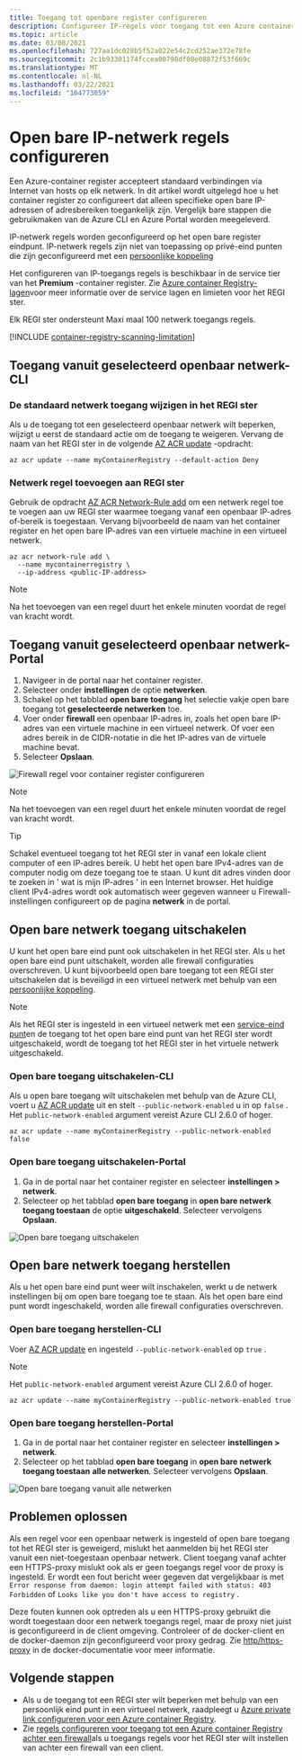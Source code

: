 ```yaml
---
title: Toegang tot openbare register configureren
description: Configureer IP-regels voor toegang tot een Azure container Registry vanuit geselecteerde open bare IP-adressen of adresbereiken.
ms.topic: article
ms.date: 03/08/2021
ms.openlocfilehash: 727aa1dc028b5f52a022e54c2cd252ae372e78fe
ms.sourcegitcommit: 2c1b93301174fccea00798df08e08872f53f669c
ms.translationtype: MT
ms.contentlocale: nl-NL
ms.lasthandoff: 03/22/2021
ms.locfileid: "104773059"
---
```

# <a name="configure-public-ip-network-rules"></a>Open bare IP-netwerk regels configureren

Een Azure-container register accepteert standaard verbindingen via Internet van hosts op elk netwerk. In dit artikel wordt uitgelegd hoe u het container register zo configureert dat alleen specifieke open bare IP-adressen of adresbereiken toegankelijk zijn. Vergelijk bare stappen die gebruikmaken van de Azure CLI en Azure Portal worden meegeleverd.

IP-netwerk regels worden geconfigureerd op het open bare register eindpunt. IP-netwerk regels zijn niet van toepassing op privé-eind punten die zijn geconfigureerd met een [persoonlijke koppeling](container-registry-private-link.md)

Het configureren van IP-toegangs regels is beschikbaar in de service tier van het **Premium** -container register. Zie [Azure container Registry-lagen](container-registry-skus.md)voor meer informatie over de service lagen en limieten voor het REGI ster.

Elk REGI ster ondersteunt Maxi maal 100 netwerk toegangs regels.

[!INCLUDE [container-registry-scanning-limitation](../../includes/container-registry-scanning-limitation.md)]

## <a name="access-from-selected-public-network---cli"></a>Toegang vanuit geselecteerd openbaar netwerk-CLI

### <a name="change-default-network-access-to-registry"></a>De standaard netwerk toegang wijzigen in het REGI ster

Als u de toegang tot een geselecteerd openbaar netwerk wilt beperken, wijzigt u eerst de standaard actie om de toegang te weigeren. Vervang de naam van het REGI ster in de volgende [AZ ACR update][az-acr-update] -opdracht:

```azurecli
az acr update --name myContainerRegistry --default-action Deny
```

### <a name="add-network-rule-to-registry"></a>Netwerk regel toevoegen aan REGI ster

Gebruik de opdracht [AZ ACR Network-Rule add][az-acr-network-rule-add] om een netwerk regel toe te voegen aan uw REGI ster waarmee toegang vanaf een openbaar IP-adres of-bereik is toegestaan. Vervang bijvoorbeeld de naam van het container register en het open bare IP-adres van een virtuele machine in een virtueel netwerk.

```azurecli
az acr network-rule add \
  --name mycontainerregistry \
  --ip-address <public-IP-address>
```

> [!NOTE]
> Na het toevoegen van een regel duurt het enkele minuten voordat de regel van kracht wordt.

## <a name="access-from-selected-public-network---portal"></a>Toegang vanuit geselecteerd openbaar netwerk-Portal

1. Navigeer in de portal naar het container register.
1. Selecteer onder **instellingen** de optie **netwerken**.
1. Schakel op het tabblad **open bare toegang** het selectie vakje open bare toegang tot **geselecteerde netwerken** toe.
1. Voer onder **firewall** een openbaar IP-adres in, zoals het open bare IP-adres van een virtuele machine in een virtueel netwerk. Of voer een adres bereik in de CIDR-notatie in die het IP-adres van de virtuele machine bevat.
1. Selecteer **Opslaan**.

![Firewall regel voor container register configureren][acr-access-selected-networks]

> [!NOTE]
> Na het toevoegen van een regel duurt het enkele minuten voordat de regel van kracht wordt.

> [!TIP]
> Schakel eventueel toegang tot het REGI ster in vanaf een lokale client computer of een IP-adres bereik. U hebt het open bare IPv4-adres van de computer nodig om deze toegang toe te staan. U kunt dit adres vinden door te zoeken in ' wat is mijn IP-adres ' in een Internet browser. Het huidige client IPv4-adres wordt ook automatisch weer gegeven wanneer u Firewall-instellingen configureert op de pagina **netwerk** in de portal.

## <a name="disable-public-network-access"></a>Open bare netwerk toegang uitschakelen

U kunt het open bare eind punt ook uitschakelen in het REGI ster. Als u het open bare eind punt uitschakelt, worden alle firewall configuraties overschreven. U kunt bijvoorbeeld open bare toegang tot een REGI ster uitschakelen dat is beveiligd in een virtueel netwerk met behulp van een [persoonlijke koppeling](container-registry-private-link.md).

> [!NOTE]
> Als het REGI ster is ingesteld in een virtueel netwerk met een [service-eind punt](container-registry-vnet.md)en de toegang tot het open bare eind punt van het REGI ster wordt uitgeschakeld, wordt de toegang tot het REGI ster in het virtuele netwerk uitgeschakeld.

### <a name="disable-public-access---cli"></a>Open bare toegang uitschakelen-CLI

Als u open bare toegang wilt uitschakelen met behulp van de Azure CLI, voert u [AZ ACR update][az-acr-update] uit en stelt `--public-network-enabled` u in op `false` . Het `public-network-enabled` argument vereist Azure CLI 2.6.0 of hoger. 

```azurecli
az acr update --name myContainerRegistry --public-network-enabled false
```

### <a name="disable-public-access---portal"></a>Open bare toegang uitschakelen-Portal

1. Ga in de portal naar het container register en selecteer **instellingen > netwerk**.
1. Selecteer op het tabblad **open bare toegang** in **open bare netwerk toegang toestaan** de optie **uitgeschakeld**. Selecteer vervolgens **Opslaan**.

![Open bare toegang uitschakelen][acr-access-disabled]


## <a name="restore-public-network-access"></a>Open bare netwerk toegang herstellen

Als u het open bare eind punt weer wilt inschakelen, werkt u de netwerk instellingen bij om open bare toegang toe te staan. Als het open bare eind punt wordt ingeschakeld, worden alle firewall configuraties overschreven. 

### <a name="restore-public-access---cli"></a>Open bare toegang herstellen-CLI

Voer [AZ ACR update][az-acr-update] en ingesteld `--public-network-enabled` op `true` . 

> [!NOTE]
> Het `public-network-enabled` argument vereist Azure CLI 2.6.0 of hoger. 

```azurecli
az acr update --name myContainerRegistry --public-network-enabled true
```

### <a name="restore-public-access---portal"></a>Open bare toegang herstellen-Portal

1. Ga in de portal naar het container register en selecteer **instellingen > netwerk**.
1. Selecteer op het tabblad **open bare toegang** in **open bare netwerk toegang toestaan** **alle netwerken**. Selecteer vervolgens **Opslaan**.

![Open bare toegang vanuit alle netwerken][acr-access-all-networks]

## <a name="troubleshoot"></a>Problemen oplossen

Als een regel voor een openbaar netwerk is ingesteld of open bare toegang tot het REGI ster is geweigerd, mislukt het aanmelden bij het REGI ster vanuit een niet-toegestaan openbaar netwerk. Client toegang vanaf achter een HTTPS-proxy mislukt ook als er geen toegangs regel voor de proxy is ingesteld. Er wordt een fout bericht weer gegeven dat vergelijkbaar is met `Error response from daemon: login attempt failed with status: 403 Forbidden` of `Looks like you don't have access to registry` .

Deze fouten kunnen ook optreden als u een HTTPS-proxy gebruikt die wordt toegestaan door een netwerk toegangs regel, maar de proxy niet juist is geconfigureerd in de client omgeving. Controleer of de docker-client en de docker-daemon zijn geconfigureerd voor proxy gedrag. Zie [http/https-proxy](https://docs.docker.com/config/daemon/systemd/#httphttps-proxy) in de docker-documentatie voor meer informatie.


## <a name="next-steps"></a>Volgende stappen

* Als u de toegang tot een REGI ster wilt beperken met behulp van een persoonlijk eind punt in een virtueel netwerk, raadpleegt u [Azure private link configureren voor een Azure container Registry](container-registry-private-link.md).
* Zie [regels configureren voor toegang tot een Azure container Registry achter een firewall](container-registry-firewall-access-rules.md)als u toegangs regels voor het REGI ster wilt instellen van achter een firewall van een client.

[az-acr-login]: /cli/azure/acr#az-acr-login
[az-acr-network-rule-add]: /cli/azure/acr/network-rule/#az-acr-network-rule-add
[az-acr-network-rule-remove]: /cli/azure/acr/network-rule/#az-acr-network-rule-remove
[az-acr-network-rule-list]: /cli/azure/acr/network-rule/#az-acr-network-rule-list
[az-acr-run]: /cli/azure/acr#az-acr-run
[az-acr-update]: /cli/azure/acr#az-acr-update
[quickstart-portal]: container-registry-get-started-portal.md
[quickstart-cli]: container-registry-get-started-azure-cli.md
[azure-portal]: https://portal.azure.com

[acr-access-selected-networks]: ./media/container-registry-access-selected-networks/acr-access-selected-networks.png
[acr-access-disabled]: ./media/container-registry-access-selected-networks/acr-access-disabled.png
[acr-access-all-networks]: ./media/container-registry-access-selected-networks/acr-access-all-networks.png
